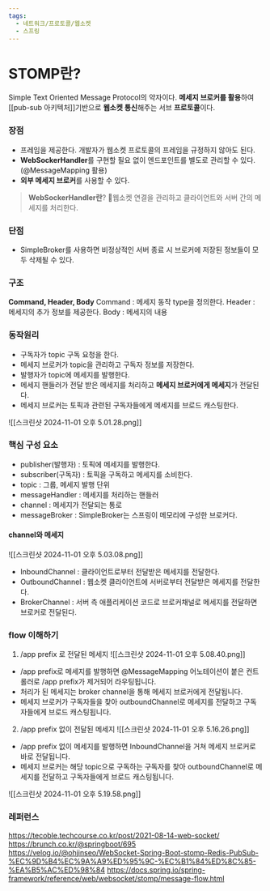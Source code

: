 ```yaml
---
tags:
  - 네트워크/프로토콜/웹소켓
  - 스프링
---
```


# STOMP란?
Simple Text Oriented Message Protocol의 약자이다. **메세지 브로커를 활용**하여 [[pub-sub 아키텍처]]기반으로 **웹소켓 통신**해주는 서브 **프로토콜**이다.

### 장점
- 프레임을 제공한다. 개발자가 웹소켓 프로토콜의 프레임을 규정하지 않아도 된다.
- **WebSockerHandler**를 구현할 필요 없이 엔드포인트를 별도로 관리할 수 있다.(@MessageMapping 활용)
- **외부 메세지 브로커**를 사용할 수 있다.

> **WebSockerHandler란**?
> 웹소켓 연결을 관리하고 클라이언트와 서버 간의 메세지를 처리한다.

### 단점
- SimpleBroker를 사용하면 비정상적인 서버 종료 시 브로커에 저장된 정보들이 모두 삭제될 수 있다.


### 구조
**Command, Header, Body**
Command : 메세지 동작 type을 정의한다.
Header :  메세지의 추가 정보를 제공한다.
Body : 메세지의 내용

### 동작원리
- 구독자가 topic 구독 요청을 한다.
- 메세지 브로커가 topic을 관리하고 구독자 정보를 저장한다.
- 발행자가 topic에 메세지를 발행한다.
- 메세지 핸들러가 전달 받은 메세지를 처리하고 **메세지 브로커에게 메세지**가 전달된다.
- 메세지 브로커는 토픽과 관련된 구독자들에게 메세지를 브로드 캐스팅한다.

![[스크린샷 2024-11-01 오후 5.01.28.png]]
### 핵심 구성 요소
- publisher(발행자) : 토픽에 메세지를 발행한다.
- subscriber(구독자) : 토픽을 구독하고 메세지를 소비한다.
- topic : 그룹, 메세지 발행 단위
- messageHandler : 메세지를 처리하는 핸들러
- channel : 메세지가 전달되는 통로
- messageBroker : SimpleBroker는 스프링이 메모리에 구성한 브로커다.

#### channel와 메세지
![[스크린샷 2024-11-01 오후 5.03.08.png]]

- InboundChannel : 클라이언트로부터 전달받은 메세지를 전달한다.
- OutboundChannel : 웹소켓 클라이언트에 서버로부터 전달받은 메세지를 전달한다.
- BrokerChannel : 서버 측 애플리케이션 코드로 브로커채널로 메세지를 전달하면 브로커로 전달된다.

### flow 이해하기
1) /app prefix 로 전달된 메세지
![[스크린샷 2024-11-01 오후 5.08.40.png]]
- /app prefix로 메세지를 발행하면 @MessageMapping 어노테이션이 붙은 컨트롤러로 /app prefix가 제거되어 라우팅됩니다. 
- 처리가 된 메세지는 broker channel을 통해 메세지 브로커에게 전달됩니다.
- 메세지 브로커가 구독자들을 찾아 outboundChannel로 메세지를 전달하고 구독자들에게 브로드 캐스팅됩니다.



2) /app prefix 없이 전달된 메세지
![[스크린샷 2024-11-01 오후 5.16.26.png]]
- /app prefix 없이 메세지를 발행하면 InboundChannel을 거쳐 메세지 브로커로 바로 전달됩니다.
- 메세지 브로커는 해당 topic으로 구독하는 구독자를 찾아 outboundChannel로 메세지를 전달하고 구독자들에게 브로드 캐스팅됩니다.


![[스크린샷 2024-11-01 오후 5.19.58.png]]


### 레퍼런스
https://tecoble.techcourse.co.kr/post/2021-08-14-web-socket/
https://brunch.co.kr/@springboot/695
https://velog.io/@ohjinseo/WebSocket-Spring-Boot-stomp-Redis-PubSub-%EC%9D%B4%EC%9A%A9%ED%95%9C-%EC%B1%84%ED%8C%85-%EA%B5%AC%ED%98%84
https://docs.spring.io/spring-framework/reference/web/websocket/stomp/message-flow.html